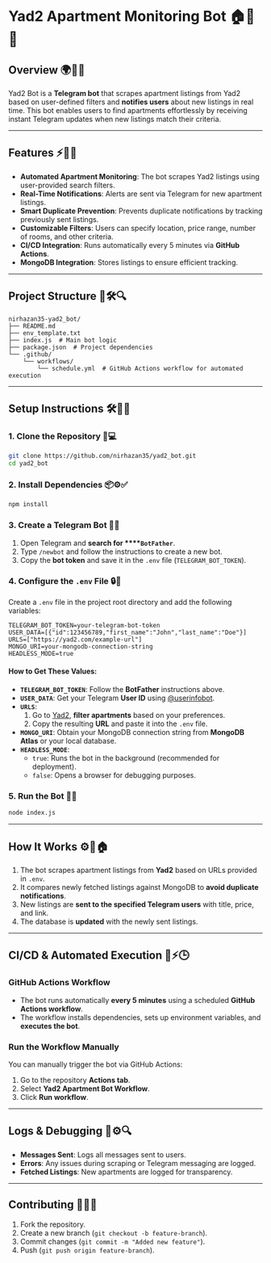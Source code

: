 # Yad2 Apartment Monitoring Bot 🏠📢🤖

## Overview 🌍💬🔎

Yad2 Bot is a **Telegram bot** that scrapes apartment listings from Yad2 based on user-defined filters and **notifies users** about new listings in real time. This bot enables users to find apartments effortlessly by receiving instant Telegram updates when new listings match their criteria.

---

## Features ⚡🏡📲

- **Automated Apartment Monitoring**: The bot scrapes Yad2 listings using user-provided search filters.
- **Real-Time Notifications**: Alerts are sent via Telegram for new apartment listings.
- **Smart Duplicate Prevention**: Prevents duplicate notifications by tracking previously sent listings.
- **Customizable Filters**: Users can specify location, price range, number of rooms, and other criteria.
- **CI/CD Integration**: Runs automatically every 5 minutes via **GitHub Actions**.
- **MongoDB Integration**: Stores listings to ensure efficient tracking.

---

## Project Structure 📂🛠️🔍

```
nirhazan35-yad2_bot/
├── README.md
├── env_template.txt
├── index.js  # Main bot logic
├── package.json  # Project dependencies
└── .github/
    └── workflows/
        └── schedule.yml  # GitHub Actions workflow for automated execution
```

---

## Setup Instructions 🛠️📌💡

### 1. Clone the Repository 🔽💻

```sh
git clone https://github.com/nirhazan35/yad2_bot.git
cd yad2_bot
```

### 2. Install Dependencies 📦⚙️✅

```sh
npm install
```

### 3. Create a Telegram Bot 🤖🔑

1. Open Telegram and **search for ****`BotFather`**.
2. Type `/newbot` and follow the instructions to create a new bot.
3. Copy the **bot token** and save it in the `.env` file (`TELEGRAM_BOT_TOKEN`).

### 4. Configure the `.env` File 🔒📝

Create a `.env` file in the project root directory and add the following variables:

```env
TELEGRAM_BOT_TOKEN=your-telegram-bot-token
USER_DATA=[{"id":123456789,"first_name":"John","last_name":"Doe"}]
URLS=["https://yad2.com/example-url"]
MONGO_URI=your-mongodb-connection-string
HEADLESS_MODE=true
```

#### **How to Get These Values:**

- **`TELEGRAM_BOT_TOKEN`**: Follow the **BotFather** instructions above.
- **`USER_DATA`**: Get your Telegram **User ID** using [@userinfobot](https://t.me/userinfobot).
- **`URLS`**:
  1. Go to [Yad2](https://www.yad2.co.il/), **filter apartments** based on your preferences.
  2. Copy the resulting **URL** and paste it into the `.env` file.
- **`MONGO_URI`**: Obtain your MongoDB connection string from **MongoDB Atlas** or your local database.
- **`HEADLESS_MODE`**:
  - `true`: Runs the bot in the background (recommended for deployment).
  - `false`: Opens a browser for debugging purposes.

### 5. Run the Bot 🚀📢

```sh
node index.js
```

---

## How It Works ⚙️📡🏠

1. The bot scrapes apartment listings from **Yad2** based on URLs provided in `.env`.
2. It compares newly fetched listings against MongoDB to **avoid duplicate notifications**.
3. New listings are **sent to the specified Telegram users** with title, price, and link.
4. The database is **updated** with the newly sent listings.

---

## CI/CD & Automated Execution 🤖⚡🕒

### **GitHub Actions Workflow**

- The bot runs automatically **every 5 minutes** using a scheduled **GitHub Actions workflow**.
- The workflow installs dependencies, sets up environment variables, and **executes the bot**.

### **Run the Workflow Manually**

You can manually trigger the bot via GitHub Actions:

1. Go to the repository **Actions tab**.
2. Select **Yad2 Apartment Bot Workflow**.
3. Click **Run workflow**.

---

## Logs & Debugging 📝⚙️🔍

- **Messages Sent**: Logs all messages sent to users.
- **Errors**: Any issues during scraping or Telegram messaging are logged.
- **Fetched Listings**: New apartments are logged for transparency.

---

## Contributing 🤝💡🚀

1. Fork the repository.
2. Create a new branch (`git checkout -b feature-branch`).
3. Commit changes (`git commit -m "Added new feature"`).
4. Push (`git push origin feature-branch`).

##

